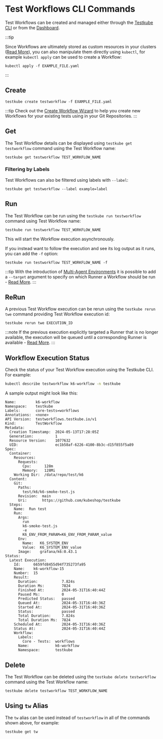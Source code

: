 # Test Workflows CLI Commands 

Test Workflows can be created and managed either through the [Testkube CLI](/articles/cli) or from the 
[Dashboard](/articles/testkube-dashboard-workflows-overview).

:::tip

Since Workflows are ultimately stored as custom resources in your clusters ([Read More](/articles/crds)), you can
also manipulate them directly using `kubectl`, for example `kubectl apply` can be used
to create a Workflow:

```shell
kubectl apply -f EXAMPLE_FILE.yaml
```
:::

## Create

```shell
testkube create testworkflow -f EXAMPLE_FILE.yaml
```

:::tip
Check out the [Create Workflow Wizard](/articles/test-workflows-create-wizard) to help you create new Workflows
for your existing tests using in your Git Repositories.
:::

## Get
The Test Workflow details can be displayed using `testkube get testworkflow` command using the Test Workflow name:

```shell
testkube get testworkflow TEST_WORKFLOW_NAME
```

### Filtering by Labels
Test Workflows can also be filtered using labels with `--label`:

```shell
testkube get testworkflow --label example=label
```

## Run
The Test Workflow can be run using the `testkube run testworkflow` command using Test Workflow name:

```shell
testkube run testworkflow TEST_WORKFLOW_NAME
```

This will start the Workflow execution asynchronously. 

If you instead want to follow the execution and see its log output as it runs, you can add the `-f` option: 

```shell
testkube run testworkflow TEST_WORKFLOW_NAME -f
```

:::tip
With the introduction of [Multi-Agent Environments](/articles/install/multi-agent) it is possible to add a 
`--target` argument to specify on which Runner a Workflow should be run - [Read More](/articles/install/multi-agent#2-run-your-workflows).
:::

## ReRun 

A previous Test Workflow execution can be rerun using the `testkube rerun twe` command providing Test Workflow execution id:

```shell
testkube rerun twe EXECUTION_ID
```

:::note
If the previous execution explicitly targeted a Runner that is no longer available, the execution will be queued 
until a corresponding Runner is available - [Read More](/articles/install/multi-agent#queuing-of-workflow-executions).
:::

## Workflow Execution Status

Check the status of your Test Workflow execution using the Testkube CLI. For example:

```sh
kubectl describe testworkflow k6-workflow -n testkube
```

A sample output might look like this:

```
Name:         k6-workflow
Namespace:    testkube
Labels:       core-tests=workflows
Annotations:  <none>
API Version:  testworkflows.testkube.io/v1
Kind:         TestWorkflow
Metadata:
  Creation Timestamp:  2024-05-13T17:28:05Z
  Generation:          1
  Resource Version:    1077632
  UID:                 ec1b58af-6226-4100-8b3c-d15f855f5a89
Spec:
  Container:
    Resources:
      Requests:
        Cpu:      128m
        Memory:   128Mi
    Working Dir:  /data/repo/test/k6
  Content:
    Git:
      Paths:
        test/k6/k6-smoke-test.js
      Revision:  main
      Uri:       https://github.com/kubeshop/testkube
  Steps:
    Name:  Run test
    Run:
      Args:
        run
        k6-smoke-test.js
        -e
        K6_ENV_FROM_PARAM=K6_ENV_FROM_PARAM_value
      Env:
        Name:   K6_SYSTEM_ENV
        Value:  K6_SYSTEM_ENV_value
      Image:    grafana/k6:0.43.1
Status:
  Latest Execution:
    Id:      6659fd8455d94f735273fa95
    Name:    k6-workflow-15
    Number:  15
    Result:
      Duration:           7.824s
      Duration Ms:        7824
      Finished At:        2024-05-31T16:40:44Z
      Paused Ms:          0
      Predicted Status:   passed
      Queued At:          2024-05-31T16:40:36Z
      Started At:         2024-05-31T16:40:36Z
      Status:             passed
      Total Duration:     7.824s
      Total Duration Ms:  7824
    Scheduled At:         2024-05-31T16:40:36Z
    Status At:            2024-05-31T16:40:44Z
    Workflow:
      Labels:
        Core - Tests:  workflows
      Name:            k6-workflow
      Namespace:       testkube
```

## Delete
The Test Workflow can be deleted using the `testkube delete testworkflow` command using the Test Workflow name:

```shell
testkube delete testworkflow TEST_WORKFLOW_NAME
```

## Using `tw` Alias

The `tw` alias can be used instead of `testworkflow` in all of the commands shown above, for example:

```shell
testkube get tw
```
